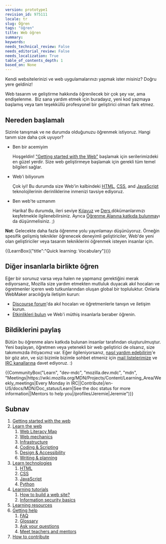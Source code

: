 ```yaml
---
version: prototype1
revision_id: 975111
locale: tr
slug: Öğren
tags: "öğren"
title: Web öğren
summary: 
keywords: 
needs_technical_review: False
needs_editorial_review: False
needs_localization: True
table_of_contents_depth: 1
based_on: None
---
```

<div class="summary">
<p>Kendi websitelerinizi ve web uygulamalarınızı yapmak ister misiniz? Doğru yere geldiniz!</p>
</div>

<p>Web tasarım ve geliştirme hakkında öğrenilecek bir çok şey var, ama endişelenme. &nbsp;Biz sana yardım etmek için buradayız, yeni kod yazmaya başlamış veya tam teşekküllü profesyonel bir geliştirici olman fark etmez.</p>

<h2 id="Nereden_başlamalı">Nereden başlamalı&nbsp;</h2>

<p>Sizinle tanışmak ve ne durumda olduğunuzu öğrenmek istiyoruz. Hangi tanım size daha çok uyuyor?</p>

<ul class="card-grid">
 <li><span>Ben bir acemiyim</span>

  <p>Hoşgeldin! <a href="/en-US/Learn/Getting_started_with_the_web">"Getting started with the Web"</a> başlamak için serilerimizdeki en güzel yerdir. Size web geliştirmeye başlamak için gerekli tüm temel bilgileri sağlar.</p>
 </li>
 <li><span>Web'i biliyorum</span>
  <p>Çok iyi! Bu durumda size Web'in kalbindeki <a href="/en-US/docs/Learn/HTML">HTML</a>, <a href="/en-US/docs/Learn/CSS">CSS</a>, and <a href="/en-US/docs/Learn/JavaScript">JavaScript </a>teknolojilerinin derinliklerine inmenizi tavsiye ediyoruz.</p>
 </li>
 <li><span>Ben web'te uzmanım</span>
  <p>Harika! Bu durumda, ileri seviye <a href="/en-US/docs/Web/Guide">Kılavuz</a> ve <a href="/en-US/docs/Web/Tutorials">Ders </a>dökümanlarımızı keşfetmekle ilgilenebilirsiniz. Ayrıca <a href="/en-US/Learn/How_to_contribute">Öğrenme Alanına katkıda bulunma</a>yı da düşünmelisiniz. ;)</p>
 </li>
</ul>

<div class="note">
<p><strong>Not</strong>: Gelecekte daha fazla öğrenme yolu yayınlamayı düşünüyoruz. Örneğin spesifik gelişmiş teknikler öğrenecek deneyimli geliştiriciler, Web'de yeni olan geliştiriciler veya tasarım tekniklerini öğrenmek isteyen insanlar için.</p>
</div>

<p>{{LearnBox({"title":"Quick learning: Vocabulary"})}}</p>

<h2 id="Diğer_insanlarla_birlikte_öğren">Diğer insanlarla birlikte öğren</h2>

<p>Eğer bir sorunuz varsa veya halen ne yapmanız gerektiğini merak ediyorsanız, Mozilla size yardım etmekten mutluluk duyacak akıl hocaları ve ögretmenler içeren web tutkunlarından oluşan global bir topluluktur. Onlarla WebMaker aracılığıyla iletişim kurun:</p>

<ul>
 <li><a href="http://discourse.webmaker.org/" rel="external">Discourse forum</a>'da akıl hocaları ve öğretmenlerle tanışın ve iletişim kurun.</li>
 <li><a href="https://events.webmaker.org/">Etkinlikleri bulun</a> ve Web'i müthiş insanlarla beraber öğrenin.</li>
</ul>

<h2 id="Bildiklerini_paylaş">Bildiklerini paylaş</h2>

<p>Bütün bu öğrenme alanı katkıda bulunan insanlar tarafından oluşturulmuştur. Yeni başlayan, öğretmen veya yetenekli bir web geliştirici de olsanız, size takımımızda ihtiyacımız var. Eğer ilgileniyorsanız, <a href="/en-US/Learn/How_to_contribute">nasıl yardım edebilirim</a>'e bir göz atın, ve sizi bizimle bizimle sohbet etmeniz için <a href="/en-US/docs/MDN/Community#Join_our_mailing_lists">mail listelerimize</a> ve <a href="/en-US/docs/MDN/Community#Get_into_IRC">IRC kanallarına</a> davet ediyoruz. :)</p>

<p>{{CommunityBox("Learn", "dev-mdc", "mozilla.dev.mdc", "mdn", "Meetings|https://wiki.mozilla.org/MDN/Projects/Content/Learning_Area/Weekly_meetings|Every Monday in IRC||Contribute|/en-US/docs/MDN/Doc_status/Learn|See the doc status for more information||Mentors to help you|/profiles/Jeremie|Jeremie")}}</p>

<h2 id="Subnav">Subnav</h2>

<ol>
 <li><a href="/en-US/Learn/Getting_started_with_the_web">Getting started with the web</a></li>
 <li><a href="/en-US/Learn/Skills">Learn the web</a>
  <ol>
   <li><a href="https://webmaker.org/en-US/literacy" rel="external">Web Literacy Map</a></li>
   <li><a href="/en-US/Learn/Web_Mechanics">Web mechanics</a></li>
   <li><a href="/en-US/Learn/Infrastructure">Infrastructure</a></li>
   <li><a href="/en-US/Learn/Coding-Scripting">Coding &amp; Scripting</a></li>
   <li><a href="/en-US/Learn/Design_and_Accessibility">Design &amp; Accessibility</a></li>
   <li><a href="/en-US/Learn/Composing_for_the_web">Writing &amp; planning</a></li>
  </ol>
 </li>
 <li><a href="#">Learn technologies</a>
  <ol>
   <li><a href="/en-US/Learn/HTML">HTML</a></li>
   <li><a href="/en-US/Learn/CSS">CSS</a></li>
   <li><a href="/en-US/Learn/JavaScript">JavaScript</a></li>
   <li><a href="/en-US/Learn/Python">Python</a></li>
  </ol>
 </li>
 <li><a href="/en-US/Learn/tutorial">Learning tutorials</a>
  <ol>
   <li><a href="/en-US/Learn/tutorial/How_to_build_a_web_site">How to build a web site?</a></li>
   <li><a href="/en-US/Learn/tutorial/Information_Security_Basics">Information security basics</a></li>
  </ol>
 </li>
 <li><a href="http://weblitmapper.webmakerprototypes.org/">Learning resources</a></li>
 <li><a href="/en-US/Learn/help">Getting help</a>
  <ol>
   <li><a href="/en-US/Learn/FAQ">FAQ</a></li>
   <li><a href="/en-US/docs/Glossary">Glossary</a></li>
   <li><a href="http://discourse.webmakerprototypes.org/" rel="external">Ask your questions</a></li>
   <li><a href="https://events.webmaker.org/" rel="external">Meet teachers and mentors</a></li>
  </ol>
 </li>
 <li><a href="/en-US/Learn/How_to_contribute">How to contribute</a></li>
</ol>

